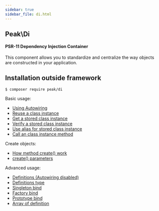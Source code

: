 ```yaml
---
sidebar: true
sidebar_file: di.html
---
```


## Peak\Di
#### PSR-11 Dependency Injection Container

This component allows you to standardize and centralize the way objects are constructed in your application.

## Installation outside framework

```
$ composer require peak/di
```

Basic usage:

- [Using Autowiring](basic-usage#using-autowiring)
- [Reuse a class instance](basic-usage#reuse-a-class-instance)
- [Get a stored class instance](basic-usage#get-a-stored-class-instance)
- [Verify a stored class instance](basic-usage#verify-a-stored-class-instance)
- [Use alias for stored class instance](basic-usage#use-alias-for-stored-class-instance)
- [Call an class instance method](basic-usage#call-an-class-instance-method)

Create objects:

- [How method create() work](create/#how-method-create-work)
- [create() parameters](create/#parameters)

Advanced usage:

- [Definitions (Autowiring disabled)](definitions/#definitions-autowiring-disabled)
- [Definitions type](definitions/#definitions-type)
- [Singleton bind](definitions/#singleton-bind)
- [Factory bind](definitions/#factory-bind)
- [Prototype bind](definitions/#prototype-bind)
- [Array of definition](definitions/#array-of-definition)
